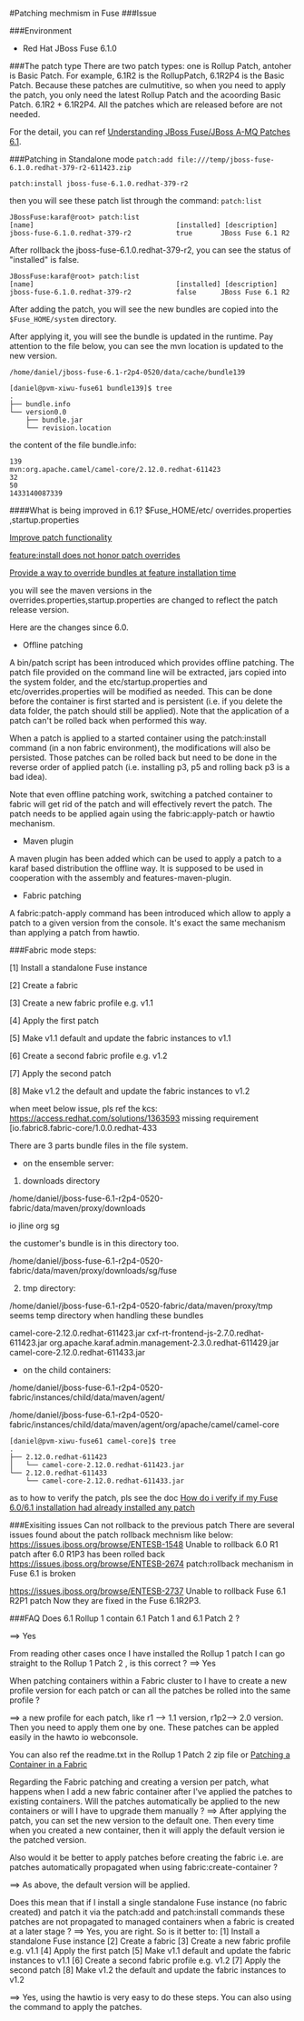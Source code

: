 #Patching mechmism in Fuse
###Issue

###Environment

- Red Hat JBoss Fuse 6.1.0

###The patch type
There are two patch types: one is Rollup Patch, antoher is Basic Patch. For example,
6.1R2 is the RollupPatch, 6.1R2P4 is the Basic Patch. Because these patches are culmutitive, so when you need to apply the patch, you only 
need the latest Rollup Patch and the acoording Basic Patch. 6.1R2 + 6.1R2P4. All the patches which are released before are not needed.

For the detail, you can ref [Understanding JBoss Fuse/JBoss A-MQ Patches 6.1](https://access.redhat.com/solutions/1345973).

###Patching in Standalone mode
`patch:add file:///temp/jboss-fuse-6.1.0.redhat-379-r2-611423.zip`

`patch:install jboss-fuse-6.1.0.redhat-379-r2`

then you will see these patch list through the command:
`patch:list`

```
JBossFuse:karaf@root> patch:list 
[name]                                   [installed] [description]
jboss-fuse-6.1.0.redhat-379-r2           true       JBoss Fuse 6.1 R2
```

After rollback the jboss-fuse-6.1.0.redhat-379-r2, you can see the status of "installed" is false.
```
JBossFuse:karaf@root> patch:list 
[name]                                   [installed] [description]
jboss-fuse-6.1.0.redhat-379-r2           false      JBoss Fuse 6.1 R2
```
After adding the patch, you will see the new bundles are copied into the `$Fuse_HOME/system` directory.

After applying it, you will see the bundle is updated in the runtime. Pay attention to the file below, you can see the mvn location is updated
to the new version.

```
/home/daniel/jboss-fuse-6.1-r2p4-0520/data/cache/bundle139

[daniel@pvm-xiwu-fuse61 bundle139]$ tree
.
├── bundle.info
└── version0.0
    ├── bundle.jar
	└── revision.location
```


the content of the file bundle.info:
```
139
mvn:org.apache.camel/camel-core/2.12.0.redhat-611423
32
50
1433140087339
```
####What is being improved in 6.1?
$Fuse_HOME/etc/
overrides.properties ,startup.properties


[Improve patch functionality](https://issues.jboss.org/browse/ENTESB-1031)

[feature:install does not honor patch overrides](https://issues.jboss.org/browse/ENTESB-1250) 

[Provide a way to override bundles at feature installation time](https://issues.apache.org/jira/browse/KARAF-2752) 


you will see the maven versions in the overrides.properties,startup.properties are changed to reflect the patch release version.

Here are the changes since 6.0.

- Offline patching

A bin/patch script has been introduced which provides offline patching.
The patch file provided on the command line will be extracted, jars copied into the system folder, and the etc/startup.properties and etc/overrides.properties will be modified as needed. This can be done before the container is first started and is persistent (i.e. if you delete the data folder, the patch should still be applied). Note that the application of a patch can't be rolled back when performed this way.

When a patch is applied to a started container using the patch:install command (in a non fabric environment), the modifications will also be persisted. Those patches can be rolled back but need to be done in the reverse order of applied patch (i.e. installing p3, p5 and rolling back p3 is a bad idea).

Note that even offline patching work, switching a patched container to fabric will get rid of the patch and will effectively revert the patch. The patch needs to be applied again using the fabric:apply-patch or hawtio mechanism.

- Maven plugin


A maven plugin has been added which can be used to apply a patch to a karaf based distribution the offline way. It is supposed to be used in cooperation with the assembly and features-maven-plugin.

- Fabric patching


A fabric:patch-apply command has been introduced which allow to apply a patch to a given version from the console. It's exact the same mechanism than applying a patch from hawtio.


###Fabric mode
steps:

[1] Install a standalone Fuse instance

[2] Create a fabric

[3] Create a new fabric profile e.g. v1.1

[4] Apply the first patch

[5] Make v1.1 default and update the fabric instances to v1.1

[6] Create a second fabric profile e.g. v1.2

[7] Apply the second patch

[8] Make v1.2 the default and update the fabric instances to v1.2

when meet below issue, pls ref the kcs:
https://access.redhat.com/solutions/1363593 missing requirement [io.fabric8.fabric-core/1.0.0.redhat-433

There are 3 parts bundle files in the file system.

- on the ensemble server:
1. downloads directory

/home/daniel/jboss-fuse-6.1-r2p4-0520-fabric/data/maven/proxy/downloads

io  jline  org  sg

the customer's bundle is in this directory too.

/home/daniel/jboss-fuse-6.1-r2p4-0520-fabric/data/maven/proxy/downloads/sg/fuse

2. tmp directory:

/home/daniel/jboss-fuse-6.1-r2p4-0520-fabric/data/maven/proxy/tmp
seems temp directory when handling these bundles

camel-core-2.12.0.redhat-611423.jar                   cxf-rt-frontend-js-2.7.0.redhat-611423.jar                    org.apache.karaf.admin.management-2.3.0.redhat-611429.jar
camel-core-2.12.0.redhat-611433.jar   


- on the child containers:

/home/daniel/jboss-fuse-6.1-r2p4-0520-fabric/instances/child/data/maven/agent/

/home/daniel/jboss-fuse-6.1-r2p4-0520-fabric/instances/child/data/maven/agent/org/apache/camel/camel-core
```
[daniel@pvm-xiwu-fuse61 camel-core]$ tree
.
├── 2.12.0.redhat-611423
│   └── camel-core-2.12.0.redhat-611423.jar
└── 2.12.0.redhat-611433
    └── camel-core-2.12.0.redhat-611433.jar
```    
as to how to verify the patch, pls see the doc [How do i verify if my Fuse 6.0/6.1 installation had already installed any patch](https://access.redhat.com/solutions/1339163)




###Exisiting issues
Can not rollback to the previous patch
There are several issues found about the patch rollback mechnism like below:
https://issues.jboss.org/browse/ENTESB-1548 Unable to rollback 6.0 R1 patch after 6.0 R1P3 has been rolled back
https://issues.jboss.org/browse/ENTESB-2674 patch:rollback mechanism in Fuse 6.1 is broken

https://issues.jboss.org/browse/ENTESB-2737 Unable to rollback Fuse 6.1 R2P1 patch
Now they are fixed in the Fuse 6.1R2P3. 

###FAQ
Does 6.1 Rollup 1 contain 6.1 Patch 1 and 6.1 Patch 2 ?

==> Yes

From reading other cases once I have installed the Rollup 1 patch I can go straight to the Rollup 1 Patch 2 , is this correct ?
==> Yes

When patching containers within a Fabric cluster to I have to create a new profile version for each patch or can all the patches be rolled into the same profile ?

==> a new profile for each patch, like r1 --> 1.1 version, r1p2--> 2.0 version. 
Then you need to apply them one by one. 
These patches can be appled easily in the hawto io webconsole.

You can also ref the readme.txt in the Rollup 1 Patch 2 zip file or [Patching a Container in a Fabric](https://access.redhat.com/documentation/en-US/Red_Hat_JBoss_Fuse/6.1/html/Configuring_and_Running_Red_Hat_JBoss_Fuse/ESBRuntimePatchFabric.html)


Regarding the Fabric patching and creating a version per patch, what happens when I add a new fabric container after I've applied the patches to existing containers. Will the patches automatically be applied to the new containers or will I have to upgrade them manually ?
==> After applying the patch, you can set the new version to the default one. Then every time when you created a new container, then it will apply the default version ie the patched version. 


Also would it be better to apply patches before creating the fabric i.e. are patches automatically propagated when using fabric:create-container ?

==> As above, the default version will be applied. 


Does this mean that if I install a single standalone Fuse instance (no fabric created) and patch it via the patch:add and patch:install commands these patches are not propagated to managed containers when a fabric is created at a later stage ?
==> Yes, you are right.
So is it better to:
[1] Install a standalone Fuse instance
[2] Create a fabric
[3] Create a new fabric profile e.g. v1.1
[4] Apply the first patch
[5] Make v1.1 default and update the fabric instances to v1.1
[6] Create a second fabric profile e.g. v1.2
[7] Apply the second patch
[8] Make v1.2 the default and update the fabric instances to v1.2

==> Yes, using the hawtio is very easy to do these steps. You can also using the command to apply the patches.

